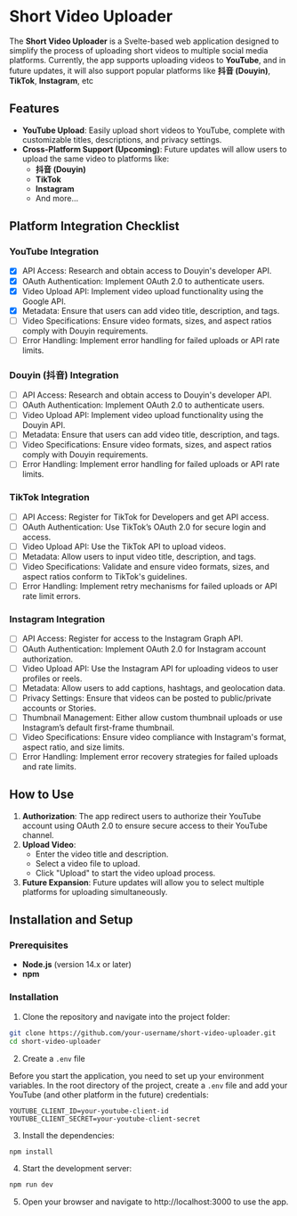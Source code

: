 # Short Video Uploader

The **Short Video Uploader** is a Svelte-based web application designed to simplify the process of uploading short videos to multiple social media platforms. Currently, the app supports uploading videos to **YouTube**, and in future updates, it will also support popular platforms like **抖音 (Douyin)**, **TikTok**, **Instagram**, etc

## Features

- **YouTube Upload**: Easily upload short videos to YouTube, complete with customizable titles, descriptions, and privacy settings.
- **Cross-Platform Support (Upcoming)**: Future updates will allow users to upload the same video to platforms like:
  - **抖音 (Douyin)**
  - **TikTok**
  - **Instagram**
  - And more...

## Platform Integration Checklist

### **YouTube Integration**
   - [x] API Access: Research and obtain access to Douyin's developer API.
   - [x] OAuth Authentication: Implement OAuth 2.0 to authenticate users.
   - [x] Video Upload API: Implement video upload functionality using the Google API.
   - [x] Metadata: Ensure that users can add video title, description, and tags.
   - [ ] Video Specifications: Ensure video formats, sizes, and aspect ratios comply with Douyin requirements.
   - [ ] Error Handling: Implement error handling for failed uploads or API rate limits.

### **Douyin (抖音) Integration**
   - [ ] API Access: Research and obtain access to Douyin's developer API.
   - [ ] OAuth Authentication: Implement OAuth 2.0 to authenticate users.
   - [ ] Video Upload API: Implement video upload functionality using the Douyin API.
   - [ ] Metadata: Ensure that users can add video title, description, and tags.
   - [ ] Video Specifications: Ensure video formats, sizes, and aspect ratios comply with Douyin requirements.
   - [ ] Error Handling: Implement error handling for failed uploads or API rate limits.

### **TikTok Integration**
   - [ ] API Access: Register for TikTok for Developers and get API access.
   - [ ] OAuth Authentication: Use TikTok’s OAuth 2.0 for secure login and access.
   - [ ] Video Upload API: Use the TikTok API to upload videos.
   - [ ] Metadata: Allow users to input video title, description, and tags.
   - [ ] Video Specifications: Validate and ensure video formats, sizes, and aspect ratios conform to TikTok's guidelines.
   - [ ] Error Handling: Implement retry mechanisms for failed uploads or API rate limit errors.

### **Instagram Integration**
   - [ ] API Access: Register for access to the Instagram Graph API.
   - [ ] OAuth Authentication: Implement OAuth 2.0 for Instagram account authorization.
   - [ ] Video Upload API: Use the Instagram API for uploading videos to user profiles or reels.
   - [ ] Metadata: Allow users to add captions, hashtags, and geolocation data.
   - [ ] Privacy Settings: Ensure that videos can be posted to public/private accounts or Stories.
   - [ ] Thumbnail Management: Either allow custom thumbnail uploads or use Instagram’s default first-frame thumbnail.
   - [ ] Video Specifications: Ensure video compliance with Instagram's format, aspect ratio, and size limits.
   - [ ] Error Handling: Implement error recovery strategies for failed uploads and rate limits.

## How to Use

1. **Authorization**: The app redirect users to authorize their YouTube account using OAuth 2.0 to ensure secure access to their YouTube channel.
2. **Upload Video**:
   - Enter the video title and description.
   - Select a video file to upload.
   - Click "Upload" to start the video upload process.
3. **Future Expansion**: Future updates will allow you to select multiple platforms for uploading simultaneously.

## Installation and Setup

### Prerequisites

- **Node.js** (version 14.x or later)
- **npm**

### Installation

1. Clone the repository and navigate into the project folder:
```bash
git clone https://github.com/your-username/short-video-uploader.git
cd short-video-uploader
```

2. Create a `.env` file

Before you start the application, you need to set up your environment variables. In the root directory of the project, create a `.env` file and add your YouTube (and other platform in the future) credentials:
```plaintext
YOUTUBE_CLIENT_ID=your-youtube-client-id
YOUTUBE_CLIENT_SECRET=your-youtube-client-secret
```

3. Install the dependencies:
```bash
npm install
```

4. Start the development server:
```bash
npm run dev
```
5. Open your browser and navigate to http://localhost:3000 to use the app.

